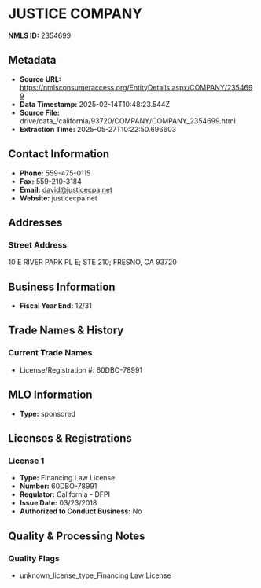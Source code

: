 # JUSTICE COMPANY

**NMLS ID:** 2354699

## Metadata
- **Source URL:** https://nmlsconsumeraccess.org/EntityDetails.aspx/COMPANY/2354699
- **Data Timestamp:** 2025-02-14T10:48:23.544Z
- **Source File:** drive/data_/california/93720/COMPANY/COMPANY_2354699.html
- **Extraction Time:** 2025-05-27T10:22:50.696603

## Contact Information
- **Phone:** 559-475-0115
- **Fax:** 559-210-3184
- **Email:** david@justicecpa.net
- **Website:** justicecpa.net

## Addresses
### Street Address
10 E RIVER PARK PL E; STE 210; FRESNO, CA 93720

## Business Information
- **Fiscal Year End:** 12/31

## Trade Names & History
### Current Trade Names
- License/Registration #: 60DBO-78991

## MLO Information
- **Type:** sponsored

## Licenses & Registrations

### License 1
- **Type:** Financing Law License
- **Number:** 60DBO-78991
- **Regulator:** California - DFPI
- **Issue Date:** 03/23/2018
- **Authorized to Conduct Business:** No

## Quality & Processing Notes
### Quality Flags
- unknown_license_type_Financing Law License
